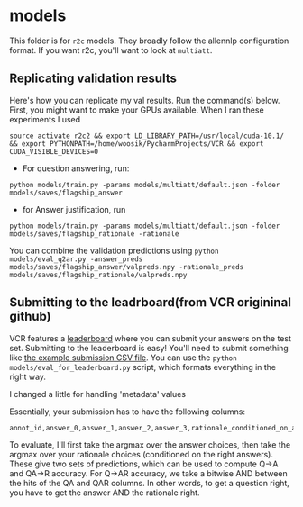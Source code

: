 # models

This folder is for `r2c` models. They broadly follow the allennlp configuration format. If you want r2c, you'll want to look at `multiatt`.

## Replicating validation results
Here's how you can replicate my val results. Run the command(s) below. First, you might want to make your GPUs available. When I ran these experiments I used

`source activate r2c2 && export LD_LIBRARY_PATH=/usr/local/cuda-10.1/ && export PYTHONPATH=/home/woosik/PycharmProjects/VCR && export CUDA_VISIBLE_DEVICES=0`

- For question answering, run:
```
python models/train.py -params models/multiatt/default.json -folder models/saves/flagship_answer 
```

- for Answer justification, run
```
python models/train.py -params models/multiatt/default.json -folder models/saves/flagship_rationale -rationale
```

You can combine the validation predictions using
`python models/eval_q2ar.py -answer_preds models/saves/flagship_answer/valpreds.npy -rationale_preds models/saves/flagship_rationale/valpreds.npy`

## Submitting to the leadrboard(from VCR origininal github)

VCR features a [leaderboard](https://visualcommonsense.com/leaderboard/) where you can submit your answers on the test set. Submitting to the leaderboard is easy! You'll need to submit something like [the example submission CSV file](https://s3-us-west-2.amazonaws.com/ai2-rowanz/r2c/example-submission.csv). You can use the `python models/eval_for_leaderboard.py` script, which formats everything in the right way.

I changed a little for handling 'metadata' values

Essentially, your submission has to have the following columns:

```
annot_id,answer_0,answer_1,answer_2,answer_3,rationale_conditioned_on_a0_0,rationale_conditioned_on_a0_1,rationale_conditioned_on_a0_2,rationale_conditioned_on_a0_3,rationale_conditioned_on_a1_0,rationale_conditioned_on_a1_1,rationale_conditioned_on_a1_2,rationale_conditioned_on_a1_3,rationale_conditioned_on_a2_0,rationale_conditioned_on_a2_1,rationale_conditioned_on_a2_2,rationale_conditioned_on_a2_3,rationale_conditioned_on_a3_0,rationale_conditioned_on_a3_1,rationale_conditioned_on_a3_2,rationale_conditioned_on_a3_3
```

To evaluate, I'll first take the argmax over the answer choices, then take the argmax over your rationale choices (conditioned on the right answers).
These give two sets of predictions, which can be used to compute Q->A and QA->R accuracy. For Q->AR accuracy, we take a bitwise AND between the hits of the QA and QAR columns. In other words, to get a question right, you have to get the answer AND the rationale right.
